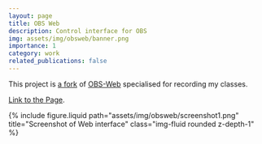 ```yaml
---
layout: page
title: OBS Web
description: Control interface for OBS
img: assets/img/obsweb/banner.png
importance: 1
category: work
related_publications: false
---
```


This project is <a href="https://github.com/stefanmarks/OBS-Web" target="_blank">a fork</a> of <a href="https://github.com/Niek/obs-web" target="_blank">OBS-Web</a> specialised for recording my classes.

<a href="https://stefanmarks.github.io/assets/html/obsweb/index.html" target="_blank">Link to the Page</a>.

<div class="row justify-content-sm-center">
  <div class="col-sm-4 mt-3 mt-md-0">
    {% include figure.liquid path="assets/img/obsweb/screenshot1.png" title="Screenshot of Web interface" class="img-fluid rounded z-depth-1" %}
  </div>
  <div class="col-sm-8 mt-3 mt-md-0">
  </div>
</div>
